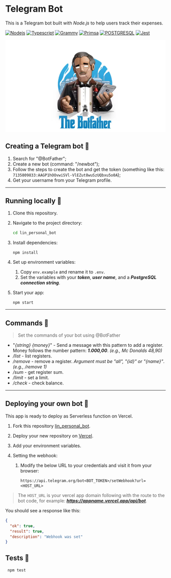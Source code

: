 # Telegram Bot

This is a Telegram bot built with _Node.js_ to help users track their expenses.

[![Nodejs](https://img.shields.io/badge/node.js-6DA55F?style=for-the-badge&logo=node.js&logoColor=white&Link=https://nodejs.org/docs/latest-v21.x/api/index.html)](https://nodejs.org/docs/latest-v21.x/api/index.html)
[![Typescript](https://img.shields.io/badge/typescript-%23007ACC.svg?style=for-the-badge&logo=typescript&logoColor=white)](https://www.typescriptlang.org/docs/)
[![Grammy](https://img.shields.io/badge/Grammy-2CA5E0?style=for-the-badge&logo=telegram&logoColor=white)](https://grammy.dev/guide/)
[![Primsa](https://img.shields.io/badge/Prisma-3982CE?style=for-the-badge&logo=Prisma&logoColor=white)](https://www.prisma.io/docs/getting-started)
[![POSTGRESQL](https://img.shields.io/badge/postgres-%23316192.svg?style=for-the-badge&logo=postgresql&logoColor=white)](https://www.postgresql.org/about/)
[![Jest](https://img.shields.io/badge/-jest-%23C21325?style=for-the-badge&logo=jest&logoColor=white)](https://jestjs.io/docs/getting-started)

![Telegram Bot](./public/images/godfatherbot.webp)

## Creating a Telegram bot :construction_worker:

1. Search for "@BotFather";
2. Create a new bot (command: "/newbot");
3. Follow the steps to create the bot and get the token
   (something like this: `7135809833:AAGP1hOOvwiSVl-VlEZut8wuSzUQbxu5o0A`);
4. Get your username from your Telegram profile.

---

## Running locally :running:

1. Clone this repository.
2. Navigate to the project directory:
   ```bash
   cd lin_personal_bot
   ```
3. Install dependencies:
   ```
   npm install
   ```
4. Set up environment variables:

   1. Copy `env.example` and rename it to `.env`.
   2. Set the variables with your _**token**_, _**user name**_, and a _**PostgreSQL connection string**_.

5. Start your app:
   ```
   npm start
   ```

---

## Commands :speech_balloon:

> Set the commands of your bot using @BotFather

- "_{string}_ _{money}_" - Send a message with this pattern to add a register. Money follows the number pattern: _**1.000,00**_. _(e.g., Mc Donalds 48,90)_
- _/list_ - list registers.
- _/remove_ - remove a register. _Argument must be "all", "{id}" or "{name}"_. _(e.g., /remove 1)_
- _/sum_ - get register sum.
- _/limit_ - set a limit.
- _/check_ - check balance.

---

## Deploying your own bot :rocket:

This app is ready to deploy as Serverless function on Vercel.

1. Fork this repository [lin_personal_bot](https://github.com/rafaLino/lin_personal_bot/fork).
2. Deploy your new repository on [Vercel](https://vercel.com/docs/deployments/overview).
3. Add your environment variables.
4. Setting the webhook:

   1. Modify the below URL to your credentials and visit it from your browser:

      ```
      https://api.telegram.org/bot<BOT_TOKEN>/setWebhook?url=<HOST_URL>

      ```

> The `HOST_URL` is your vercel app domain following with the route to the bot code, for example: _**https://appname.vercel.app/api/bot**_.

You should see a response like this:

```json
{
  "ok": true,
  "result": true,
  "description": "Webhook was set"
}
```

## Tests :hammer:

```
 npm test
```
